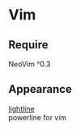 # Vim
## Require
NeoVim ^0.3

## Appearance
[lightline](https://github.com/itchyny/lightline.vim)  
powerline for vim
